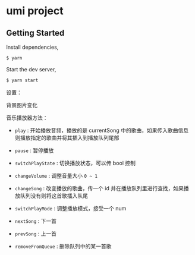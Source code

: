# umi project

## Getting Started

Install dependencies,

```bash
$ yarn
```

Start the dev server,

```bash
$ yarn start
```

设置：

背景图片变化

音乐播放器方法：

- `play` :  开始播放音频，播放的是 currentSong 中的歌曲，如果传入歌曲信息则播放指定的歌曲并将其插入到播放队列尾部

- `pause` : 暂停播放
- `switchPlayState` : 切换播放状态，可以传 bool 控制
- `changeVolume` : 调整音量大小 `0 ~ 1`
- `changeSong` : 改变播放的歌曲，传一个 id 并在播放队列里进行查找，如果播放队列没有则将这首歌插入队尾
- `switchPlayMode` : 调整播放模式，接受一个 num
- `nextSong` : 下一首
- `prevSong` : 上一首
- `removeFromQueue` : 删除队列中的某一首歌